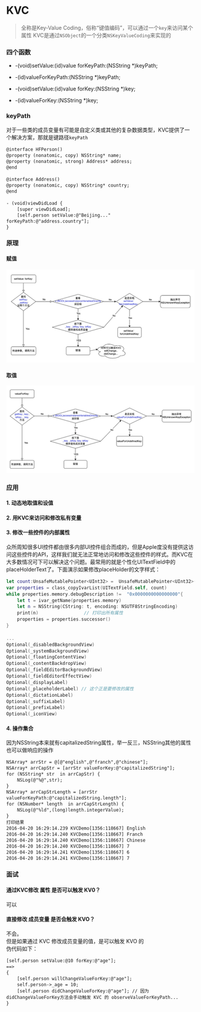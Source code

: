 # KVC
> 全称是Key-Value Coding，俗称“键值编码”，可以通过一个`key`来访问某个属性
> KVC是通过`NSObject`的一个分类`NSKeyValueCoding`来实现的

### 四个函数
* -(void)setValue:(id)value forKeyPath:(NSString *)keyPath;
* -(id)valueForKeyPath:(NSString *)keyPath;

* -(void)setValue:(id)value forKey:(NSString *)key;
* -(id)valueForKey:(NSString *)key; 

### keyPath
对于一些类的成员变量有可能是自定义类或其他的复杂数据类型，KVC提供了一个解决方案，那就是键路径`keyPath`
```objc
@interface HFPerson()
@property (nonatomic, copy) NSString* name;
@property (nonatomic, strong) Address* address;
@end

@interface Address()
@property (nonatomic, copy) NSString* country;
@end

- (void)viewDidLoad {
    [super viewDidLoad];
    [self.person setValue:@"Beijing..." forKeyPath:@"address.country"]; 
}
```

### 原理
#### 赋值
![kvc_setvalue](https://github.com/HHeFFFeng/Interview-iOS/blob/main/docs/media/16460277133646.jpg)


#### 取值
![kvc_getvalue](https://github.com/HHeFFFeng/Interview-iOS/blob/main/docs/media/16460290183818.jpg)

### 应用
#### 1. 动态地取值和设值
#### 2. 用KVC来访问和修改私有变量
#### 3. 修改一些控件的内部属性
众所周知很多UI控件都由很多内部UI控件组合而成的，但是Apple度没有提供这访问这些控件的API，这样我们就无法正常地访问和修改这些控件的样式。而KVC在大多数情况可下可以解决这个问题。最常用的就是个性化UITextField中的placeHolderText了。下面演示如果修改placeHolder的文字样式：
```swift
let count:UnsafeMutablePointer<UInt32> =  UnsafeMutablePointer<UInt32>()
var properties = class_copyIvarList(UITextField.self, count)
while properties.memory.debugDescription !=  "0x0000000000000000"{
    let t = ivar_getName(properties.memory)
    let n = NSString(CString: t, encoding: NSUTF8StringEncoding)
    print(n)                 // 打印出所有属性
    properties = properties.successor()
}

...
Optional(_disabledBackgroundView)
Optional(_systemBackgroundView)
Optional(_floatingContentView)
Optional(_contentBackdropView)
Optional(_fieldEditorBackgroundView)
Optional(_fieldEditorEffectView)
Optional(_displayLabel)
Optional(_placeholderLabel) // 这个正是要修改的属性
Optional(_dictationLabel)
Optional(_suffixLabel)
Optional(_prefixLabel)
Optional(_iconView)
```
#### 4. 操作集合
因为NSString本来就有capitalizedString属性，举一反三，NSString其他的属性也可以做响应的操作
```objc
NSArray* arrStr = @[@"english",@"franch",@"chinese"];
NSArray* arrCapStr = [arrStr valueForKey:@"capitalizedString"];
for (NSString* str  in arrCapStr) {
    NSLog(@"%@",str);
}
NSArray* arrCapStrLength = [arrStr valueForKeyPath:@"capitalizedString.length"];
for (NSNumber* length  in arrCapStrLength) {
    NSLog(@"%ld",(long)length.integerValue);
}
打印结果
2016-04-20 16:29:14.239 KVCDemo[1356:118667] English
2016-04-20 16:29:14.240 KVCDemo[1356:118667] Franch
2016-04-20 16:29:14.240 KVCDemo[1356:118667] Chinese
2016-04-20 16:29:14.240 KVCDemo[1356:118667] 7
2016-04-20 16:29:14.241 KVCDemo[1356:118667] 6
2016-04-20 16:29:14.241 KVCDemo[1356:118667] 7
```
### 面试
#### 通过KVC修改 属性 是否可以触发 KV0？
可以

#### 直接修改 成员变量 是否会触发 KVO？
不会。</br>
但是如果通过 KVC 修改成员变量的值，是可以触发 KVO 的</br>
伪代码如下：
```objc
[self.person setValue:@10 forKey:@"age"];
==>
{
    [self.person willChangeValueForKey:@"age"];
    self.person->_age = 10;
    [self.person didChangeValueForKey:@"age"]; // 因为didChangeValueForKey方法会手动触发 KVC 的 observeValueForKeyPath...
}
```